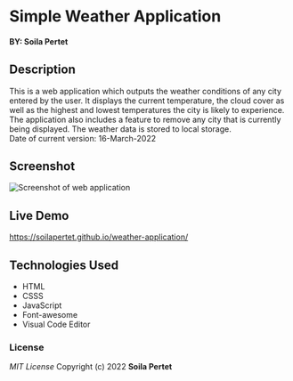 # Simple Weather Application

#### BY: Soila Pertet

## Description
This is a web application which outputs the weather conditions of any city entered by the user. It displays the current temperature, the cloud cover as well as the 
highest and lowest temperatures the city is likely to experience. The application also includes a feature to remove any city that is currently being displayed. 
The weather data is stored to local storage.
<br>
Date of current version: 16-March-2022

## Screenshot
<img src="https://zippyimage.com/images/2022/03/16/7f84c9ef37f921932bf4a09c55feedac.png" alt="Screenshot of web application"> 

## Live Demo
https://soilapertet.github.io/weather-application/

## Technologies Used
* HTML
* CSSS
* JavaScript
* Font-awesome
* Visual Code Editor

### License
*MIT License*
Copyright (c) 2022 **Soila Pertet**
